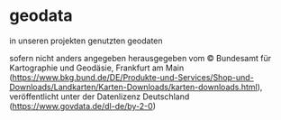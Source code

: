 # geodata
in unseren projekten genutzten geodaten

sofern nicht anders angegeben herausgegeben vom © Bundesamt für Kartographie und Geodäsie, Frankfurt am Main (https://www.bkg.bund.de/DE/Produkte-und-Services/Shop-und-Downloads/Landkarten/Karten-Downloads/karten-downloads.html), veröffentlicht unter der Datenlizenz Deutschland (https://www.govdata.de/dl-de/by-2-0)
